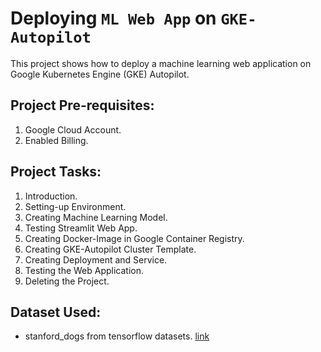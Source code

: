 # Deploying `ML Web App` on `GKE-Autopilot`
This project shows how to deploy a machine learning web application on Google Kubernetes Engine (GKE) Autopilot. 

## Project Pre-requisites:
1. Google Cloud Account.
2. Enabled Billing.

## Project Tasks:
1. Introduction.
2. Setting-up Environment.
3. Creating Machine Learning Model.
4. Testing Streamlit Web App.
5. Creating Docker-Image in Google Container Registry.
6. Creating GKE-Autopilot Cluster Template.
7. Creating Deployment and Service.
8. Testing the Web Application.
9. Deleting the Project.

## Dataset Used: 
- stanford_dogs from tensorflow datasets. [link](https://www.tensorflow.org/datasets/catalog/stanford_dogs)
